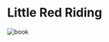# Little Red Riding

![book](https://user-images.githubusercontent.com/86743001/151669276-e5033e9a-69f1-45be-ac4e-a64148549fed.jpg)
